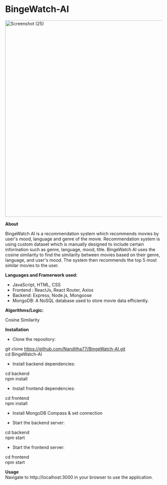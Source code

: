 # BingeWatch-AI

<img width="1329" height="631" alt="Screenshot (25)" src="https://github.com/user-attachments/assets/67c18d4f-0895-4721-88f5-8f240ec57703" />  

**About**

BingeWatch AI is a recommendation system which recommends movies by user's mood, language and genre of the movie. Recommendation system is using custom dataset which is manually designed to include certain information such as genre, language, mood, title. BingeWatch AI uses the cosine similarity to find the similarity between movies based on their genre, language, and user's mood. The system then recommends the top 5 most similar movies to the user.

__Languages and Framerwork used:__

- JavaScript, HTML, CSS
- Frontend : ReactJs, React Router, Axios
- Backend: Express, Node.js, Mongoose
- MongoDB: A NoSQL database used to store movie data efficiently.

__Algorithms/Logic:__

Cosine Similarity 

__Installation__

- Clone the repository:  

git clone https://github.com/Nanditha77/BingeWatch-AI.git  
cd BingeWatch-AI  

- Install backend dependencies:  

cd backend  
npm install   

- Install frontend dependencies:  

cd frontend  
npm install   

- Install MongoDB Compass & set connection  

- Start the backend server:  

cd backend  
npm start  

- Start the frontend server:  

cd frontend  
npm start  

__Usage__  
Navigate to http://localhost:3000 in your browser to use the application.







